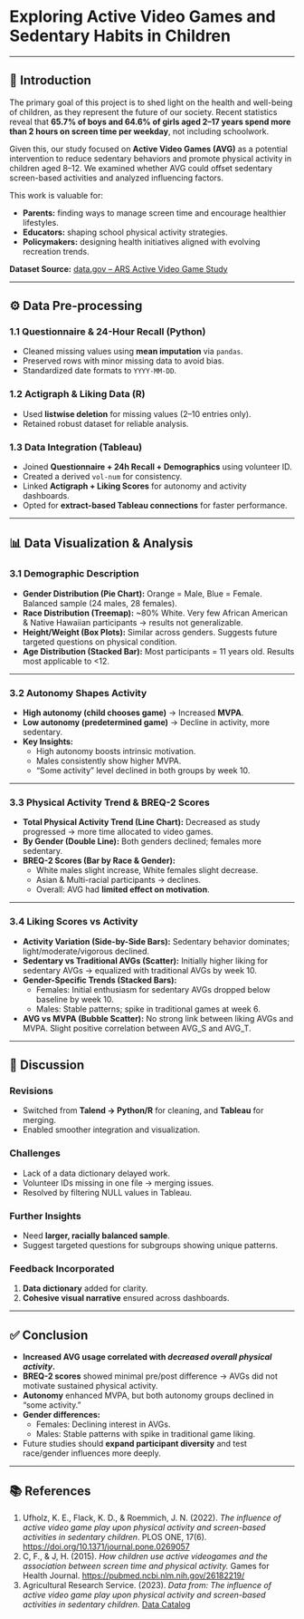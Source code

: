 # Exploring Active Video Games and Sedentary Habits in Children  

---

## 📖 Introduction  

The primary goal of this project is to shed light on the health and well-being of children, as they represent the future of our society. Recent statistics reveal that **65.7% of boys and 64.6% of girls aged 2–17 years spend more than 2 hours on screen time per weekday**, not including schoolwork.  

Given this, our study focused on **Active Video Games (AVG)** as a potential intervention to reduce sedentary behaviors and promote physical activity in children aged 8–12. We examined whether AVG could offset sedentary screen-based activities and analyzed influencing factors.  

This work is valuable for:  
- **Parents:** finding ways to manage screen time and encourage healthier lifestyles.  
- **Educators:** shaping school physical activity strategies.  
- **Policymakers:** designing health initiatives aligned with evolving recreation trends.  

**Dataset Source:** [data.gov – ARS Active Video Game Study](https://catalog.data.gov/dataset/data-from-the-influence-of-active-video-game-play-upon-physical-activity-and-screen-based--b0ba5)  

---

## ⚙️ Data Pre-processing  

### 1.1 Questionnaire & 24-Hour Recall (Python)  
- Cleaned missing values using **mean imputation** via `pandas`.  
- Preserved rows with minor missing data to avoid bias.  
- Standardized date formats to `YYYY-MM-DD`.  

### 1.2 Actigraph & Liking Data (R)  
- Used **listwise deletion** for missing values (2–10 entries only).  
- Retained robust dataset for reliable analysis.  

### 1.3 Data Integration (Tableau)  
- Joined **Questionnaire + 24h Recall + Demographics** using volunteer ID.  
- Created a derived `vol-num` for consistency.  
- Linked **Actigraph + Liking Scores** for autonomy and activity dashboards.  
- Opted for **extract-based Tableau connections** for faster performance.  

---

## 📊 Data Visualization & Analysis  

### 3.1 Demographic Description  
- **Gender Distribution (Pie Chart):** Orange = Male, Blue = Female. Balanced sample (24 males, 28 females).  
- **Race Distribution (Treemap):** ~80% White. Very few African American & Native Hawaiian participants → results not generalizable.  
- **Height/Weight (Box Plots):** Similar across genders. Suggests future targeted questions on physical condition.  
- **Age Distribution (Stacked Bar):** Most participants = 11 years old. Results most applicable to <12.  

---

### 3.2 Autonomy Shapes Activity  
- **High autonomy (child chooses game)** → Increased **MVPA**.  
- **Low autonomy (predetermined game)** → Decline in activity, more sedentary.  
- **Key Insights:**  
  - High autonomy boosts intrinsic motivation.  
  - Males consistently show higher MVPA.  
  - “Some activity” level declined in both groups by week 10.  

---

### 3.3 Physical Activity Trend & BREQ-2 Scores  
- **Total Physical Activity Trend (Line Chart):** Decreased as study progressed → more time allocated to video games.  
- **By Gender (Double Line):** Both genders declined; females more sedentary.  
- **BREQ-2 Scores (Bar by Race & Gender):**  
  - White males slight increase, White females slight decrease.  
  - Asian & Multi-racial participants → declines.  
  - Overall: AVG had **limited effect on motivation**.  

---

### 3.4 Liking Scores vs Activity  
- **Activity Variation (Side-by-Side Bars):** Sedentary behavior dominates; light/moderate/vigorous declined.  
- **Sedentary vs Traditional AVGs (Scatter):** Initially higher liking for sedentary AVGs → equalized with traditional AVGs by week 10.  
- **Gender-Specific Trends (Stacked Bars):**  
  - Females: Initial enthusiasm for sedentary AVGs dropped below baseline by week 10.  
  - Males: Stable patterns; spike in traditional games at week 6.  
- **AVG vs MVPA (Bubble Scatter):** No strong link between liking AVGs and MVPA. Slight positive correlation between AVG_S and AVG_T.  

---

## 🔎 Discussion  

### Revisions  
- Switched from **Talend → Python/R** for cleaning, and **Tableau** for merging.  
- Enabled smoother integration and visualization.  

### Challenges  
- Lack of a data dictionary delayed work.  
- Volunteer IDs missing in one file → merging issues.  
- Resolved by filtering NULL values in Tableau.  

### Further Insights  
- Need **larger, racially balanced sample**.  
- Suggest targeted questions for subgroups showing unique patterns.  

### Feedback Incorporated  
1. **Data dictionary** added for clarity.  
2. **Cohesive visual narrative** ensured across dashboards.  

---

## ✅ Conclusion  

- **Increased AVG usage correlated with *decreased overall physical activity*.**  
- **BREQ-2 scores** showed minimal pre/post difference → AVGs did not motivate sustained physical activity.  
- **Autonomy** enhanced MVPA, but both autonomy groups declined in “some activity.”  
- **Gender differences:**  
  - Females: Declining interest in AVGs.  
  - Males: Stable patterns with spike in traditional game liking.  
- Future studies should **expand participant diversity** and test race/gender influences more deeply.  

---

## 📚 References  

1. Ufholz, K. E., Flack, K. D., & Roemmich, J. N. (2022). *The influence of active video game play upon physical activity and screen-based activities in sedentary children*. PLOS ONE, 17(6). https://doi.org/10.1371/journal.pone.0269057  
2. C, F., & J, H. (2015). *How children use active videogames and the association between screen time and physical activity.* Games for Health Journal. https://pubmed.ncbi.nlm.nih.gov/26182219/  
3. Agricultural Research Service. (2023). *Data from: The influence of active video game play upon physical activity and screen-based activities in sedentary children.* [Data Catalog](https://catalog.data.gov/dataset/data-from-the-influence-of-active-video-game-play-upon-physical-activity-and-screen-based--b0ba5)  
